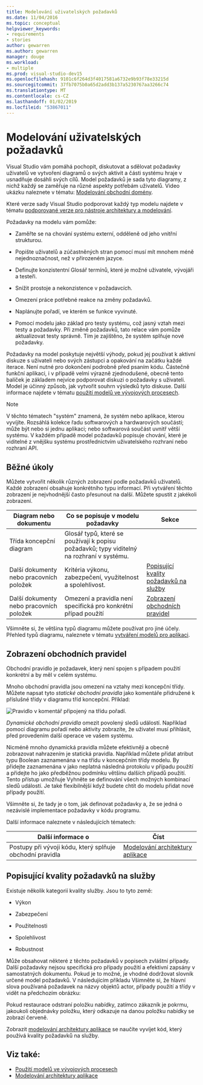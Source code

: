 ```yaml
---
title: Modelování uživatelských požadavků
ms.date: 11/04/2016
ms.topic: conceptual
helpviewer_keywords:
- requirements
- stories
author: gewarren
ms.author: gewarren
manager: douge
ms.workload:
- multiple
ms.prod: visual-studio-dev15
ms.openlocfilehash: 9101c6f264d3f4017581a6732e9b93f78e33215d
ms.sourcegitcommit: 37fb7075b0a65d2add3b137a5230767aa3266c74
ms.translationtype: MT
ms.contentlocale: cs-CZ
ms.lasthandoff: 01/02/2019
ms.locfileid: "53867011"
---
```

# <a name="model-user-requirements"></a>Modelování uživatelských požadavků

Visual Studio vám pomáhá pochopit, diskutovat a sdělovat požadavky uživatelů ve vytvoření diagramů o svých aktivit a části systému hraje v usnadňuje dosáhli svých cílů. Model požadavků je sada tyto diagramy, z nichž každý se zaměřuje na různé aspekty potřebám uživatelů. Video ukázku naleznete v tématu: [Modelování obchodní domény](https://channel9.msdn.com/blogs/clinted/uml-with-vs-2010-part-3-modeling-the-business-domain).

Které verze sady Visual Studio podporovat každý typ modelu najdete v tématu [podporované verze pro nástroje architektury a modelování](../modeling/what-s-new-for-design-in-visual-studio.md#VersionSupport).

Požadavky na modelu vám pomůže:

- Zaměřte se na chování systému externí, odděleně od jeho vnitřní strukturou.

- Popište uživatelů a zúčastněných stran pomocí musí mít mnohem méně nejednoznačnost, než v přirozeném jazyce.

- Definujte konzistentní Glosář termínů, které je možné uživatele, vývojáři a testeři.

- Snížit prostoje a nekonzistence v požadavcích.

- Omezení práce potřebné reakce na změny požadavků.

- Naplánujte pořadí, ve kterém se funkce vyvinuté.

- Pomocí modelu jako základ pro testy systému, což jasný vztah mezi testy a požadavky. Při změně požadavků, tato relace vám pomůže aktualizovat testy správně. Tím je zajištěno, že systém splňuje nové požadavky.

Požadavky na model poskytuje největší výhody, pokud jej používat k aktivní diskuze s uživateli nebo svých zástupci a opakování na začátku každé iterace. Není nutné pro dokončení podrobně před psaním kódu. Částečně funkční aplikaci, i v případě velmi výrazně zjednodušené, obecně tento balíček je základem nejvíce podporovat diskuzi o požadavky s uživateli. Model je účinný způsob, jak vytvořit souhrn výsledků tyto diskuse. Další informace najdete v tématu [použití modelů ve vývojových procesech](../modeling/use-models-in-your-development-process.md).

> [!NOTE]
> V těchto tématech "systém" znamená, že systém nebo aplikace, kterou vyvíjíte. Rozsáhlá kolekce řadu softwarových a hardwarových součástí; může být nebo si jednu aplikaci; nebo softwarová součást uvnitř větší systému. V každém případě model požadavků popisuje chování, které je viditelné z vnějšku systému prostřednictvím uživatelského rozhraní nebo rozhraní API.

## <a name="common-tasks"></a>Běžné úkoly

Můžete vytvořit několik různých zobrazení podle požadavků uživatelů.  Každé zobrazení obsahuje konkrétního typu informací.  Při vytváření těchto zobrazení je nejvhodnější často přesunout na další. Můžete spustit z jakékoli zobrazení.

|Diagram nebo dokumentu|Co se popisuje v modelu požadavky|Sekce|
|-|-|-|
|Třída koncepční diagram|Glosář typů, které se používají k popisu požadavků; typy viditelný na rozhraní v systému.||
|Další dokumenty nebo pracovních položek|Kritéria výkonu, zabezpečení, využitelnost a spolehlivost.|[Popisující kvality požadavků na služby](#QoSRequirements)|
|Další dokumenty nebo pracovních položek|Omezení a pravidla není specifická pro konkrétní případ použití|[Zobrazení obchodních pravidel](#BusinessRules)|

Všimněte si, že většina typů diagramu můžete používat pro jiné účely. Přehled typů diagramu, naleznete v tématu [vytváření modelů pro aplikaci](../modeling/create-models-for-your-app.md).

##  <a name="BusinessRules"></a> Zobrazení obchodních pravidel

Obchodní pravidlo je požadavek, který není spojen s případem použití konkrétní a by měl v celém systému.

Mnoho obchodní pravidla jsou omezení na vztahy mezi koncepční třídy. Můžete napsat tyto *statické obchodní pravidla* jako komentáře přidružené k příslušné třídy v diagramu tříd koncepční. Příklad:

![Pravidlo v komentář připojený na třídu pořadí.](../modeling/media/uml_reqmcd2.png)

*Dynamické obchodní pravidla* omezit povolený sledů událostí. Například pomocí diagramu pořadí nebo aktivity zobrazíte, že uživatel musí přihlásit, před provedením další operace ve vašem systému.

Nicméně mnoho dynamická pravidla můžete efektivněji a obecně zobrazovat nahrazením je statická pravidla. Například můžete přidat atribut typu Boolean zaznamenána v na třídu v koncepčním třídy modelu. By přidejte zaznamenána v jako neplatná následná protokolu v případu použití a přidejte ho jako předběžnou podmínku většinu dalších případů použití. Tento přístup umožňuje Vyhněte se definování všech možných kombinací sledů událostí. Je také flexibilnější když budete chtít do modelu přidat nové případy použití.

Všimněte si, že tady je o tom, jak definovat požadavky a, že se jedná o nezávislé implementace požadavky v kódu programu.

Další informace naleznete v následujících tématech:

|Další informace o|Číst|
|-|-|
|Postupy při vývoji kódu, který splňuje obchodní pravidla|[Modelování architektury aplikace](../modeling/model-your-app-s-architecture.md)|

##  <a name="QoSRequirements"></a> Popisující kvality požadavků na služby

Existuje několik kategorií kvality služby. Jsou to tyto země:

-   Výkon

-   Zabezpečení

-   Použitelnosti

-   Spolehlivost

-   Robustnost

Může obsahovat některé z těchto požadavků v popisech zvláštní případy. Další požadavky nejsou specifická pro případy použití a efektivní zapsány v samostatných dokumentu. Pokud je to možné, je vhodné dodržovat slovník určené model požadavků. V následujícím příkladu Všimněte si, že hlavní slova používaná požadavek na názvy objektů actor, případy použití a třídy v vidět na předchozím obrázku:

Pokud restaurace odstraní položku nabídky, zatímco zákazník je pokrmu, jakoukoli objednávky položku, který odkazuje na danou položku nabídky se zobrazí červeně.

Zobrazit [modelování architektury aplikace](../modeling/model-your-app-s-architecture.md) se naučíte vyvíjet kód, který používá kvality požadavků na služby.

## <a name="see-also"></a>Viz také:

- [Použití modelů ve vývojových procesech](../modeling/use-models-in-your-development-process.md)
- [Modelování architektury aplikace](../modeling/model-your-app-s-architecture.md)

